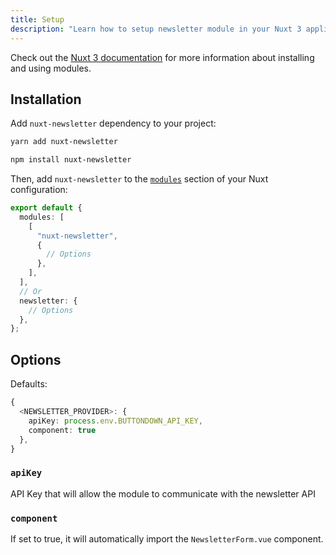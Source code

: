 ```yaml
---
title: Setup
description: "Learn how to setup newsletter module in your Nuxt 3 application."
---
```


Check out the [Nuxt 3 documentation](https://v3.nuxtjs.org/docs/directory-structure/nuxt.config#buildmodules) for more information about installing and using modules.

## Installation

Add `nuxt-newsletter` dependency to your project:

<code-group>
  <code-block label="Yarn" active>

```bash
yarn add nuxt-newsletter
```

  </code-block>
  <code-block label="NPM">

```bash
npm install nuxt-newsletter
```

  </code-block>
</code-group>

Then, add `nuxt-newsletter` to the [`modules`](https://v3.nuxtjs.org/api/configuration/nuxt.config#modules) section of your Nuxt configuration:

```ts [nuxt.config.js|ts]
export default {
  modules: [
    [
      "nuxt-newsletter",
      {
        // Options
      },
    ],
  ],
  // Or
  newsletter: {
    // Options
  },
};
```

## Options

Defaults:

```ts
{
  <NEWSLETTER_PROVIDER>: {
    apiKey: process.env.BUTTONDOWN_API_KEY,
    component: true
  },
}
```

### `apiKey`

API Key that will allow the module to communicate with the newsletter API

### `component`

If set to true, it will automatically import the `NewsletterForm.vue` component.
